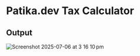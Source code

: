# Patika.dev Tax Calculator

## Output
![Screenshot 2025-07-06 at 3 16 10 pm](https://github.com/user-attachments/assets/0457e8c4-4782-4e49-bd9c-9fe81b8c440d)
